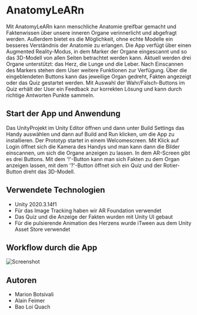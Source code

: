 # AnatomyLeARn
Mit AnatomyLeARn kann menschliche Anatomie greifbar gemacht und Faktenwissen über unsere inneren Organe verinnerlicht und abgefragt werden. Außerdem bietet es die Möglichkeit, ohne echte Modelle ein besseres Verständnis der Anatomie zu erlangen. Die App verfügt über einen Augmented Reality-Modus, in dem Marker der Organe eingescannt und so das 3D-Modell von allen Seiten betrachtet werden kann. Aktuell werden drei Organe unterstützt: das Herz, die Lunge und die Leber. Nach Einscannen des Markers stehen dem User weitere Funktionen zur Verfügung. Über die eingeblendeten Buttons kann das jeweilige Organ gedreht, Fakten angezeigt oder das Quiz gestartet werden. Mit Auswahl der Wahr/Falsch-Buttons im Quiz erhält der User ein Feedback zur korrekten Lösung und kann durch richtige Antworten Punkte sammeln. 

## Start der App und Anwendung
Das UnityProjekt im Unity Editor öffnen und dann unter Build Settings das Handy auswählen und dann auf Build and Run klicken, um die App zu installieren.
Der Prototyp startet in einem Welcomescreen. Mit Klick auf Login öffnet sich die Kamera des Handys und man kann dann die Bilder einscannen, um sich die Organe anzeigen zu lassen. In dem AR-Screen gibt es drei Buttons. Mit dem '!'-Button kann man sich Fakten zu dem Organ anzeigen lassen, mit dem '?'-Button öffnet sich ein Quiz und der Rotier-Button dreht das 3D-Modell. 

## Verwendete Technologien
- Unity 2020.3.14f1
- Für das Image Tracking haben wir AR Foundation verwendet
- Das Quiz und die Anzeige der Fakten wurden mit Unity UI gebaut
- Für die pulsierende Animation des Herzens wurde iTween aus dem Unity Asset Store verwendet

## Workflow durch die App
![Screenshot](/Screenshots/Screenshots_combined.png?raw=true "Screenshots")

## Autoren
- Marion Botsivali
- Alain Feimer
- Bao Loi Quach
